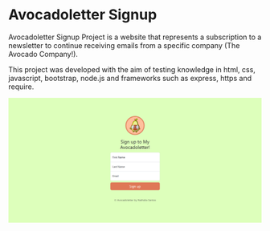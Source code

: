 # Avocadoletter Signup
Avocadoletter Signup Project is a website that represents a subscription to a newsletter to continue receiving emails from a specific company (The Avocado Company!).

This project was developed with the aim of testing knowledge in html, css, javascript, bootstrap, node.js and frameworks such as express, https and require.

![alt text](https://raw.githubusercontent.com/NathSantos/Newsletter-Signup/main/avocadoletter.png)
